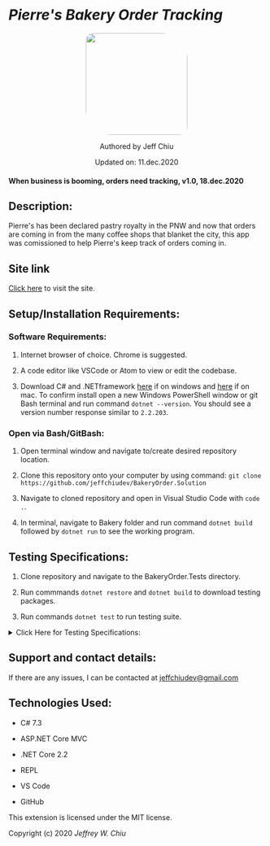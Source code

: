 # _Pierre's Bakery Order Tracking_

<div align="center">
<img src="https://github.com/jeffchiudev.png" width="200px" height="auto" style="border-radius: 15px 50px;">
</div>
<p align="center">Authored by Jeff Chiu</p>
<p align="center">Updated on: 11.dec.2020</p>

#### When business is booming, orders need tracking, v1.0, 18.dec.2020

## Description:

Pierre's has been declared pastry royalty in the PNW and now that orders are coming in from the many coffee shops that blanket the city, this app was comissioned to help Pierre's keep track of orders coming in. 

## Site link

[Click here](https://github.com/jeffchiudev/BakeryOrder.Solution) to visit the site.


## Setup/Installation Requirements:

### Software Requirements:

1. Internet browser of choice. Chrome is suggested.

2. A code editor like VSCode or Atom to view or edit the codebase.

3. Download C# and .NETframework [here](https://dotnet.microsoft.com/download/dotnet-core/2.2) if on windows and [here](https://dotnet.microsoft.com/download/thank-you/dotnet-sdk-2.2.106-macos-x64-installer) if on mac. To confirm install open a new Windows PowerShell window or git Bash terminal and run command `dotnet --version`. You should see a version number response similar to `2.2.203`.

### Open via Bash/GitBash:

1. Open terminal window and navigate to/create desired repository location.

2. Clone this repository onto your computer by using command: `git clone https://github.com/jeffchiudev/BakeryOrder.Solution`

3. Navigate to cloned repository and open in Visual Studio Code with `code .`.

4. In terminal, navigate to Bakery folder and run command `dotnet build` followed by `dotnet run` to see the working program.

## Testing Specifications:

1. Clone repository and navigate to the BakeryOrder.Tests directory.

2. Run commmands `dotnet restore` and `dotnet build` to download testing packages.

3. Run commands `dotnet test` to run testing suite. 

<details><summary>Click Here for Testing Specifications:</summary>
<p>

| Description | Input | Ouput |
| :---------- | :---- | :---- |
| Order |||
| should correctly instantiate instance of an Order | Order newOrder = new Order() | getType = Order |
| should correctly return details of an order | Order newOrder = new Order(string title, string description, int price, string date) | newOrder(title, description, price, date) |
| Order.GetAll() |||
| should correctly return an empty order list | List<Order> testList = Order.GetAll() | testList.Count = 0 |
| should correctly return an order list | Order testOrder = new Order(title,description,price,date) | List<Order> testList = new List<Order> {testOrder} |
| should correctly return a Order list with an ID number | Order testOrder = ne Order(etc..) | testOrder.Id = 1 |
| Order.Find(int searchId) |||
| should correctly return a order if searched for | Order testOrder = new Order(etc....) | Order.Find(1) = testOrder |
| Vendor |||
| should correctly instantiate Vendor class | Vendor newVendor = new Vendor() | getType = Vendor |
| should correctly retrieve a Vendor Id | Vendor testVendor = newVendor() | testVendor.Id = 1 |
| Vendor.GetAll() |||
| should correctly return a vendor object | List<Vendor> venList = new List<Vendor> { testVendor } | Vendor.GetAll = venList; |
| Vendor.Find(int searchId) |||
| should correctly return an Vendor by Id | Vendor testVendor = new VEndor(etc...) | Vendor.Find(1) = testVendor |
| Vendor.AddOrder(Order order) |||
| should correctly associate and order with a vendor | newVendor.AddOrder(testOrder) | List<testOrderList> = newVendor(testOrder) |
||||
||||
||||

</p>
</details>

## Support and contact details:

If there are any issues, I can be contacted at jeffchiudev@gmail.com


## Technologies Used:

- C# 7.3

- ASP.NET Core MVC

- .NET Core 2.2

- REPL

- VS Code

- GitHub

This extension is licensed under the MIT license.

Copyright (c) 2020 *_Jeffrey W. Chiu_*
